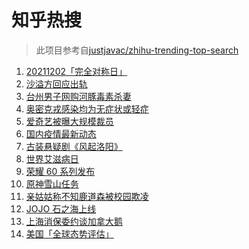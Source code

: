 # 知乎热搜

> 此项目参考自[justjavac/zhihu-trending-top-search](https://github.com/justjavac/zhihu-trending-top-search/blob/main/utils.ts)

<!-- BEGIN -->
  <!-- 最后更新时间:Thu Dec 02 2021 08:13:25 GMT+0000 (Coordinated Universal Time) -->
  1. [20211202「完全对称日」](https://www.zhihu.com/search?q=20211202)
1. [沙溢方回应出轨](https://www.zhihu.com/search?q=沙溢)
1. [台州男子网购河豚毒素杀妻](https://www.zhihu.com/search?q=台州杀妻)
1. [奥密克戎感染均为无症状或轻症](https://www.zhihu.com/search?q=奥密克戎)
1. [爱奇艺被曝大规模裁员](https://www.zhihu.com/search?q=爱奇艺)
1. [国内疫情最新动态](https://www.zhihu.com/search?q=疫情)
1. [古装悬疑剧《风起洛阳》](https://www.zhihu.com/search?q=风起洛阳)
1. [世界艾滋病日](https://www.zhihu.com/search?q=艾滋病)
1. [荣耀 60 系列发布](https://www.zhihu.com/search?q=荣耀60)
1. [原神雪山任务](https://www.zhihu.com/search?q=原神)
1. [亲姑姑称不知鹿道森被校园欺凌](https://www.zhihu.com/search?q=鹿道森)
1. [JOJO 石之海上线](https://www.zhihu.com/search?q=石之海)
1. [上海消保委约谈加拿大鹅](https://www.zhihu.com/search?q=加拿大鹅)
1. [美国「全球态势评估」](https://www.zhihu.com/search?q=全球态势评估)
  <!-- END -->